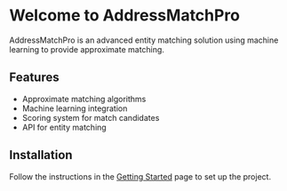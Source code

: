 # Welcome to AddressMatchPro

AddressMatchPro is an advanced entity matching solution using machine learning to provide approximate matching.

## Features

- Approximate matching algorithms
- Machine learning integration
- Scoring system for match candidates
- API for entity matching

## Installation

Follow the instructions in the [Getting Started](getting-started.md) page to set up the project.


